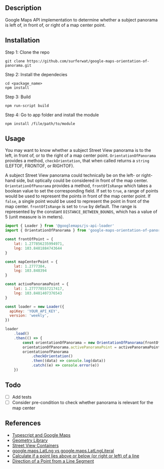 ## Description

Google Maps API implementation to determine whether a subject panorama is left of, in front of, or right of a map center point.

## Installation

Step 1: Clone the repo 

```
git clone https://github.com/surferwat/google-maps-orientation-of-panorama.git
```

Step 2: Install the dependecies

```
cd <package_name>
npm install
```

Step 3: Build 
```
npm run-script build
```

Step 4: Go to app folder and install the module

```
npm install /file/path/to/module
```

## Usage

You may want to know whether a subject Street View panorama is to the left, in front of, or to the right of a map center point. `OrientationOfPanorama` provides a method, `checkOrientation`, that when called returns a `string` (LEFTOF, FRONTOF, or RIGHTOF). 

A subject Street View panorama could technically be on the left- or right-hand side, but optically could be considered in front of the map center. `OrientationOfPanorama` provides a method, `frontOfIsRange` which takes a boolean value to set the corresponding field. If set to `true`, a range of points would be used to represent the points in front of the map center point. If `false`, a single point would be used to represent the point in front of the map center. `frontOfIsRange` is set to `true` by default. The range is represented by the constant `DISTANCE_BETWEEN_BOUNDS`, which has a value of 5 (unit measure is in meters).

```javascript
import { Loader } from '@googlemaps/js-api-loader'
import { OrientationOfPanorama } from 'google-maps-orientation-of-panorama'

const frontOfPoint = {
    lat: 1.277856235994971,
    lng: 103.8481884743644
}

const mapCenterPoint = { 
    lat: 1.2777384,
    lng: 103.848394
}

const activePanoramaPoint = {
    lat: 1.277778557217417,
    lng: 103.8481407376543
}

const loader = new Loader({
  apiKey: 'YOUR_API_KEY',
  version: 'weekly',
})

loader
    .load()
    .then(() => {
        const orientationOfPanorama = new OrientationOfPanorama(frontOfPoint, mapCenterPoint)
        orientationOfPanorama.activePanoramaPoint = activePanoramaPoint
        orientationofPanorama
            .checkOrientation()
            .then((data) => console.log(data))
            .catch((e) => console.error(e))
    })
```

## Todo 

* [ ] Add tests
* [ ] Consider pre-condition to check whether panorama is relevant for the map center

## References

* [Typescript and Google Maps](https://developers.google.com/maps/documentation/javascript/using-typescript)
* [Geometry Library](https://developers.google.com/maps/documentation/javascript/reference/geometry)
* [Street View Containers](https://developers.google.com/maps/documentation/javascript/examples/streetview-embed#maps_streetview_embed-javascript)
* [google.maps.LatLng vs google.maps.LatLngLiteral](https://stackoverflow.com/questions/54545979/google-maps-latlng-vs-google-maps-latlngliteral)
* [Calculate if a point lies above or below (or right or left) of a line](https://math.stackexchange.com/questions/1435779/calculate-if-a-point-lies-above-or-below-or-right-to-left-of-a-line)
* [Direction of a Point from a Line Segment](https://www.geeksforgeeks.org/direction-point-line-segment/)